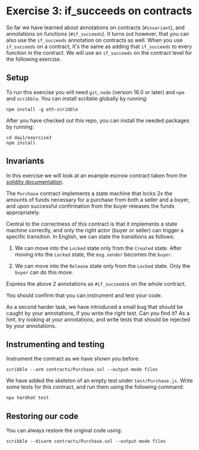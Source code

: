 # Exercise 3: if_succeeds on contracts

So far we have learned about annotations on contracts (`#invariant`), and annotations on functions (`#if_succeeds`).
It turns out however, that you can also use the `if_succeeds` annotation on contracts as well. When you use `if_succeeds` on a contract,
it's the same as adding that `if_succeeds` to every function in the contract. We will use an `if_succeeds` on the contract level for the following exercise.

## Setup

To run this exercise you will need `git`, `node` (version 16.0 or later) and `npm` and `scribble`.
You can install scribble globally by running:

```
npm install -g eth-scribble
```

After you have checked out this repo, you can install the needed packages by running:

```
cd day1/exercise3
npm install
```

## Invariants

In this exercise we will look at an example escrow contract taken from the
[solidity
documentation](https://docs.soliditylang.org/en/v0.8.17/solidity-by-example.html#safe-remote-purchase).

The `Purchase` contract implements a state machine that locks 2x the amounts of
funds necessary for a purchase from both a seller and a buyer, and upon
successful confirmation from the buyer releases the funds appropriately.

Central to the correctness of this contract is that it implements a state machine correctly, and only the
right actor (buyer or seller) can trigger a specific transition. In English, we can state the transitions as follows:

1. We can move into the `Locked` state only from the `Created` state. After moving into the `Locked` state, the `msg.sender` becomes the `buyer`.

2. We can move into the `Release` state only from the `Locked` state. Only the `buyer` can do this move.

Express the above 2 annotations as `#if_succeeds`s on the whole contract.

You should confirm that you can instrument and test your code.

As a second harder task, we have introduced a small bug that should be caught by your annotations, if you write the right test. Can you find it? As a hint, try looking at your annotations, and write tests that should be rejected by your annotations.

## Instrumenting and testing

Instrument the contract as we have shown you before.

```
scribble --arm contracts/Purchase.sol --output-mode files
```

We have added the skeleton of an empty test under `test/Purchase.js`. Write some tests for this contract, and run them using the following command:

```
npx hardhat test
```

## Restoring our code

You can always restore the original code using:

```
scribble --disarm contracts/Purchase.sol --output-mode files
```
